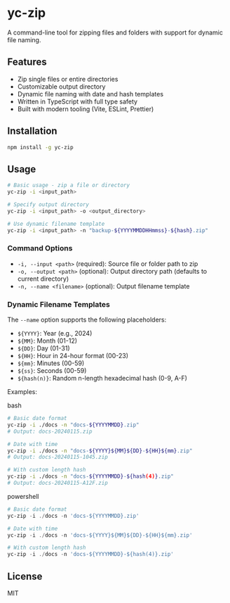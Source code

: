 # yc-zip

A command-line tool for zipping files and folders with support for dynamic file naming.

## Features

- Zip single files or entire directories
- Customizable output directory
- Dynamic file naming with date and hash templates
- Written in TypeScript with full type safety
- Built with modern tooling (Vite, ESLint, Prettier)

## Installation

```bash
npm install -g yc-zip
```

## Usage

```bash
# Basic usage - zip a file or directory
yc-zip -i <input_path>

# Specify output directory
yc-zip -i <input_path> -o <output_directory>

# Use dynamic filename template
yc-zip -i <input_path> -n "backup-${YYYYMMDDHHmmss}-${hash}.zip"
```

### Command Options

- `-i, --input <path>` (required): Source file or folder path to zip
- `-o, --output <path>` (optional): Output directory path (defaults to current directory)
- `-n, --name <filename>` (optional): Output filename template

### Dynamic Filename Templates

The `--name` option supports the following placeholders:

- `${YYYY}`: Year (e.g., 2024)
- `${MM}`: Month (01-12)
- `${DD}`: Day (01-31)
- `${HH}`: Hour in 24-hour format (00-23)
- `${mm}`: Minutes (00-59)
- `${ss}`: Seconds (00-59)
- `${hash(n)}`: Random n-length hexadecimal hash (0-9, A-F)

Examples:

bash
```bash
# Basic date format
yc-zip -i ./docs -n "docs-${YYYYMMDD}.zip"
# Output: docs-20240115.zip

# Date with time
yc-zip -i ./docs -n "docs-${YYYY}${MM}${DD}-${HH}${mm}.zip"
# Output: docs-20240115-1045.zip

# With custom length hash
yc-zip -i ./docs -n "docs-${YYYYMMDD}-${hash(4)}.zip"
# Output: docs-20240115-A12F.zip
```

powershell
```powershell
# Basic date format
yc-zip -i ./docs -n 'docs-${YYYYMMDD}.zip'

# Date with time
yc-zip -i ./docs -n 'docs-${YYYY}${MM}${DD}-${HH}${mm}.zip'

# With custom length hash
yc-zip -i ./docs -n 'docs-${YYYYMMDD}-${hash(4)}.zip'
```

## License

MIT